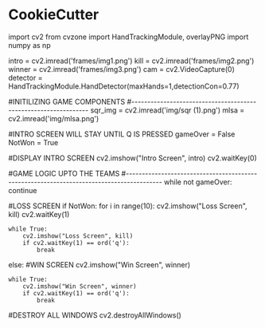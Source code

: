 # CookieCutter
import cv2
from cvzone import HandTrackingModule, overlayPNG
import numpy as np

intro = cv2.imread('frames/img1.png')
kill = cv2.imread('frames/img2.png')
winner = cv2.imread('frames/img3.png')
cam = cv2.VideoCapture(0)
detector = HandTrackingModule.HandDetector(maxHands=1,detectionCon=0.77)

#INITILIZING GAME COMPONENTS
#----------------------------------------------------------------
sqr_img = cv2.imread('img/sqr (1).png')
mlsa = cv2.imread('img/mlsa.png')

#INTRO SCREEN WILL STAY UNTIL Q IS PRESSED
gameOver = False
NotWon = True

#DISPLAY INTRO SCREEN
cv2.imshow("Intro Screen", intro)
cv2.waitKey(0)

#GAME LOGIC UPTO THE TEAMS
#-----------------------------------------------------------------------------------------
while not gameOver:
    continue

#LOSS SCREEN
if NotWon:
    for i in range(10):
        cv2.imshow("Loss Screen", kill)
        cv2.waitKey(1)

    while True:
        cv2.imshow("Loss Screen", kill)
        if cv2.waitKey(1) == ord('q'):
            break

else:
    #WIN SCREEN
    cv2.imshow("Win Screen", winner)

    while True:
        cv2.imshow("Win Screen", winner)
        if cv2.waitKey(1) == ord('q'):
            break

#DESTROY ALL WINDOWS
cv2.destroyAllWindows()
